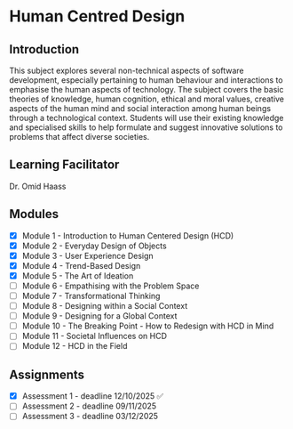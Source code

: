 # Human Centred Design

## Introduction
This subject explores several non-technical aspects of software development, especially pertaining to human behaviour and interactions to emphasise the human aspects of technology. The subject covers the basic theories of knowledge, human cognition, ethical and moral values, creative aspects of the human mind and social interaction among human beings through a technological context. Students will use their existing knowledge and specialised skills to help formulate and suggest innovative solutions to problems that affect diverse societies.

## Learning Facilitator
Dr. Omid Haass

## Modules
- [X] Module 1 - Introduction to Human Centered Design (HCD)
- [X] Module 2 - Everyday Design of Objects
- [X] Module 3 - User Experience Design
- [X] Module 4 - Trend-Based Design
- [X] Module 5 - The Art of Ideation
- [ ] Module 6 - Empathising with the Problem Space
- [ ] Module 7 - Transformational Thinking
- [ ] Module 8 - Designing within a Social Context
- [ ] Module 9 - Designing for a Global Context
- [ ] Module 10 - The Breaking Point - How to Redesign with HCD in Mind
- [ ] Module 11 - Societal Influences on HCD
- [ ] Module 12 - HCD in the Field

## Assignments
- [X] Assessment 1 - deadline 12/10/2025 ✅
- [ ] Assessment 2 - deadline 09/11/2025
- [ ] Assessment 3 - deadline 03/12/2025
